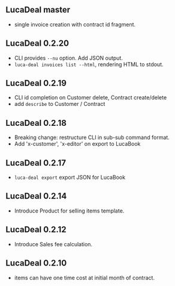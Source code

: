 ## LucaDeal master

* single invoice creation with contract id fragment.

## LucaDeal 0.2.20

* CLI provides `--nu` option. Add JSON output.
* `luca-deal invoices list --html`, rendering HTML to stdout.

## LucaDeal 0.2.19

* CLI id completion on Customer delete, Contract create/delete
* add `describe` to Customer / Contract

## LucaDeal 0.2.18

* Breaking change: restructure CLI in sub-sub command format.
* Add 'x-customer', 'x-editor' on export to LucaBook

## LucaDeal 0.2.17

* `luca-deal export` export JSON for LucaBook

## LucaDeal 0.2.14

* Introduce Product for selling items template.

## LucaDeal 0.2.12

* Introduce Sales fee calculation.

## LucaDeal 0.2.10

* items can have one time cost at initial month of contract.
